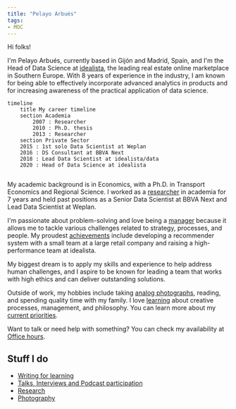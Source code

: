 ```yaml
---
title: "Pelayo Arbués"
tags:
- MOC
---
```


Hi folks!

I'm Pelayo Arbués, currently based in Gijón and Madrid, Spain, and I'm the Head of Data Science at [idealista](https://www.idealista.com/), the leading real estate online marketplace in Southern Europe. With 8 years of experience in the industry, I am known for being able to effectively incorporate advanced analytics in products and for increasing awareness of the practical application of data science. 

```mermaid
timeline
    title My career timeline
    section Academia
	    2007 : Researcher
	    2010 : Ph.D. thesis
	    2013 : Researcher
	section Private Sector
    2015 : 1st solo Data Scientist at Weplan
    2016 : DS Consultant at BBVA Next
    2018 : Lead Data Scientist at idealista/data
    2020 : Head of Data Science at idealista
    
```


My academic background is in Economics, with a Ph.D. in Transport Economics and Regional Science. I worked as a [researcher](research/) in academia for 7 years and held past positions as a Senior Data Scientist at BBVA Next and Lead Data Scientist at Weplan.

I'm passionate about problem-solving and love being a [manager](mocs/moc-management.md) because it allows me to tackle various challenges related to strategy, processes, and people. My proudest [achievements](notes/My%20failure%20resume.md) include developing a recommender system with a small team at a large retail company and raising a high-performance team at idealista.

My biggest dream is to apply my skills and experience to help address human challenges, and I aspire to be known for leading a team that works with high ethics and can deliver outstanding solutions.

Outside of work, my hobbies include taking [analog photographs](photography/Photography.md), reading, and spending quality time with my family. I love [learning](literature-notes/index.md) about creative processes, management, and philosophy. You can learn more about my [current priorities](mocs/now.md).

Want to talk or need help with something? You can check my availability at [Office hours](notes/Office%20hours.md). 

## Stuff I do

- [Writing for learning](mocs/digital-garden.md)
- [Talks, Interviews and Podcast participation](appearances/)
- [Research](research/)
- [Photography](photography/Photography.md)
